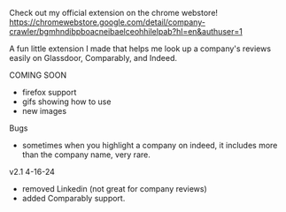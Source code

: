 Check out my official extension on the chrome webstore!
https://chromewebstore.google.com/detail/company-crawler/bgmhndibpboacneibaelceohhilelpab?hl=en&authuser=1

A fun little extension I made that helps me look up a company's reviews easily on Glassdoor, Comparably, and Indeed.

COMING SOON
- firefox support
- gifs showing how to use
- new images

Bugs
- sometimes when you highlight a company on indeed, it includes more than the company name, very rare.

v2.1 4-16-24
- removed Linkedin (not great for company reviews)
- added Comparably support.